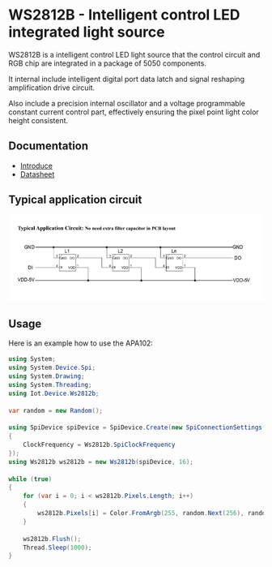 ﻿# WS2812B - Intelligent control LED integrated light source

WS2812B is a intelligent control LED light source that the control circuit and RGB chip are integrated in a package of 5050 components.

It internal include intelligent digital port data latch and signal reshaping amplification drive circuit.

Also include a precision internal oscillator and a voltage programmable constant current control part, effectively ensuring the pixel point light color height consistent.

## Documentation

- [Introduce](http://www.world-semi.com/Certifications/WS2812B.html)
- [Datasheet](http://www.world-semi.com/DownLoadFile/108)

## Typical application circuit

![circuit](circuit.png)

## Usage

Here is an example how to use the APA102:

```csharp
using System;
using System.Device.Spi;
using System.Drawing;
using System.Threading;
using Iot.Device.Ws2812b;

var random = new Random();

using SpiDevice spiDevice = SpiDevice.Create(new SpiConnectionSettings(0, 0)
{
    ClockFrequency = Ws2812b.SpiClockFrequency
});
using Ws2812b ws2812b = new Ws2812b(spiDevice, 16);

while (true)
{
    for (var i = 0; i < ws2812b.Pixels.Length; i++)
    {
        ws2812b.Pixels[i] = Color.FromArgb(255, random.Next(256), random.Next(256), random.Next(256));
    }

    ws2812b.Flush();
    Thread.Sleep(1000);
}

```
